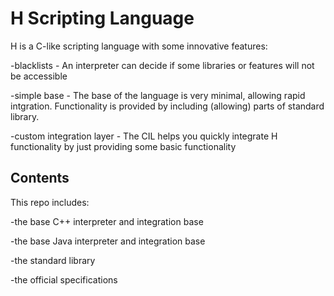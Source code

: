 # H Scripting Language

H is a C-like scripting language with some innovative features:

-blacklists - An interpreter can decide if some libraries or features will not be accessible

-simple base - The base of the language is very minimal, allowing rapid intgration. Functionality is provided by including (allowing) parts of standard library.

-custom integration layer - The CIL helps you quickly integrate H functionality by just providing some basic functionality

## Contents

This repo includes:

-the base C++ interpreter and integration base

-the base Java interpreter and integration base

-the standard library

-the official specifications
